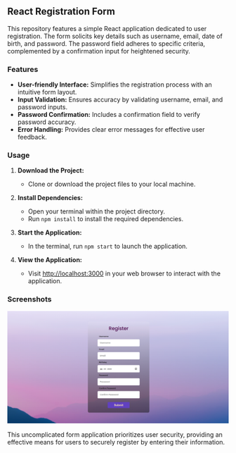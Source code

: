 ## React Registration Form

This repository features a simple React application dedicated to user registration. The form solicits key details such as username, email, date of birth, and password. The password field adheres to specific criteria, complemented by a confirmation input for heightened security.

### Features
- **User-friendly Interface:** Simplifies the registration process with an intuitive form layout.
- **Input Validation:** Ensures accuracy by validating username, email, and password inputs.
- **Password Confirmation:** Includes a confirmation field to verify password accuracy.
- **Error Handling:** Provides clear error messages for effective user feedback.

### Usage
1. **Download the Project:**
   - Clone or download the project files to your local machine.

2. **Install Dependencies:**
   - Open your terminal within the project directory.
   - Run `npm install` to install the required dependencies.

3. **Start the Application:**
   - In the terminal, run `npm start` to launch the application.

4. **View the Application:**
   - Visit [http://localhost:3000](http://localhost:3000) in your web browser to interact with the application.

### Screenshots

![React Registration Form](./src/images/react-form.png)

This uncomplicated form application prioritizes user security, providing an effective means for users to securely register by entering their information.
